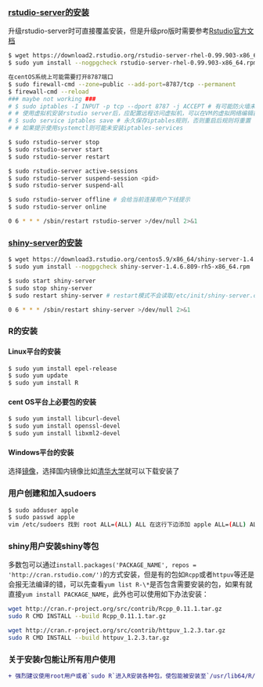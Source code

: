 ### [rstudio-server的安装](https://www.rstudio.com/products/rstudio/download-server/)
升级rstudio-server时可直接覆盖安装，但是升级pro版时需要参考[Rstudio官方文档](https://support.rstudio.com/hc/en-us/articles/216079967-Upgrading-RStudio-Server)
```bash
$ wget https://download2.rstudio.org/rstudio-server-rhel-0.99.903-x86_64.rpm
$ sudo yum install --nogpgcheck rstudio-server-rhel-0.99.903-x86_64.rpm

在centOS系统上可能需要打开8787端口
$ sudo firewall-cmd --zone=public --add-port=8787/tcp --permanent
$ firewall-cmd --reload
### maybe not working ###
# $ sudo iptables -I INPUT -p tcp --dport 8787 -j ACCEPT # 有可能防火墙未打开8787端口，需要手动开启
# # 使用虚拟机安装rstudio server后，应配置远程访问虚拟机，可以在VM的虚拟网络编辑器中使用NAT模式，修改VMnet8的设置，添加端口映射。需要注意在网络和共享中心里不要禁用VMnet8！
# $ sudo service iptables save # 永久保存iptables规则，否则重启后规则将重置
# # 如果提示使用systemctl则可能未安装iptables-services

$ sudo rstudio-server stop 
$ sudo rstudio-server start
$ sudo rstudio-server restart

$ sudo rstudio-server active-sessions 
$ sudo rstudio-server suspend-session <pid>
$ sudo rstudio-server suspend-all

$ sudo rstudio-server offline # 会给当前连接用户下线提示
$ sudo rstudio-server online

0 6 * * * /sbin/restart rstudio-server >/dev/null 2>&1
```
### [shiny-server的安装](https://www.rstudio.com/products/shiny/download-server/)
```bash
$ wget https://download3.rstudio.org/centos5.9/x86_64/shiny-server-1.4.6.809-rh5-x86_64.rpm
$ sudo yum install --nogpgcheck shiny-server-1.4.6.809-rh5-x86_64.rpm

$ sudo start shiny-server
$ sudo stop shiny-server
$ sudo restart shiny-server # restart模式不会读取/etc/init/shiny-server.conf中的改动

0 6 * * * /sbin/restart shiny-server >/dev/null 2>&1
```
### R的安装
#### Linux平台的安装
```bash
$ sudo yum install epel-release
$ sudo yum update
$ sudo yum install R
```

#### cent OS平台上必要包的安装
```bash
$ sudo yum install libcurl-devel
$ sudo yum install openssl-devel
$ sudo yum install libxml2-devel
```

#### Windows平台的安装
选择[镜像](https://cran.r-project.org/mirrors.html)，选择国内镜像比如[清华大学](https://mirrors.tuna.tsinghua.edu.cn/CRAN/)就可以下载安装了

### 用户创建和加入sudoers
```bash
$ sudo adduser apple
$ sudo passwd apple
vim /etc/sudoers 找到 root ALL=(ALL) ALL 在这行下边添加 apple ALL=(ALL) ALL
```
### shiny用户安装shiny等包
多数包可以通过`install.packages('PACKAGE_NAME', repos = 'http://cran.rstudio.com/')`的方式安装，但是有的包如`Rcpp`或者`httpuv`等还是会报无法编译的错，可以先查看`yum list R-\*`是否包含需要安装的包，如果有就直接`yum install PACKAGE_NAME`，此外也可以使用如下办法安装：  
```bash
wget http://cran.r-project.org/src/contrib/Rcpp_0.11.1.tar.gz
sudo R CMD INSTALL --build Rcpp_0.11.1.tar.gz

wget http://cran.r-project.org/src/contrib/httpuv_1.2.3.tar.gz
sudo R CMD INSTALL --build httpuv_1.2.3.tar.gz
```
### 关于安装r包能让所有用户使用
```diff
+ 强烈建议使用root用户或者`sudo R`进入R安装各种包，使包能被安装至`/usr/lib64/R/library/`
```
